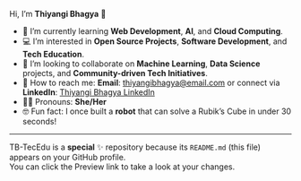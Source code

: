 Hi, I’m **Thiyangi Bhagya** 👋

- 🌱 I’m currently learning **Web Development**, **AI**, and **Cloud Computing**.
- 💻 I’m interested in **Open Source Projects**, **Software Development**, and **Tech Education**.
- 🤝 I’m looking to collaborate on **Machine Learning**, **Data Science** projects, and **Community-driven Tech Initiatives**.
- 📨 How to reach me: **Email**: thiyangibhagya@email.com or connect via **LinkedIn**: [Thiyangi Bhagya LinkedIn](https://linkedin.com/in/thiyangi-bhagya)
- 🏳️‍🌈 Pronouns: **She/Her**
- 🤓 Fun fact: I once built a **robot** that can solve a Rubik’s Cube in under 30 seconds!

---

TB-TecEdu is a **special** ✨ repository because its `README.md` (this file) appears on your GitHub profile.  
You can click the Preview link to take a look at your changes.

